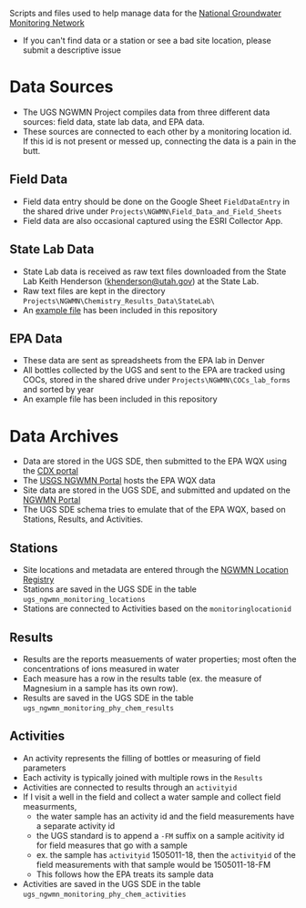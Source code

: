 Scripts and files used to help manage data for the [National Groundwater Monitoring Network](https://cida.usgs.gov/ngwmn/)
* If you can't find data or a station or see a bad site location, please submit a descriptive issue

# Data Sources
* The UGS NGWMN Project compiles data from three different data sources: field data, state lab data, and EPA data.
* These sources are connected to each other by a monitoring location id.  If this id is not present or messed up, connecting the data is a pain in the butt.

## Field Data
* Field data entry should be done on the Google Sheet `FieldDataEntry` in the shared drive under `Projects\NGWMN\Field_Data_and_Field_Sheets`
* Field data are also occasional captured using the ESRI Collector App.

## State Lab Data
* State Lab data is received as raw text files downloaded from the State Lab Keith Henderson (khenderson@utah.gov) at the State Lab.
* Raw text files are kept in the directory `Projects\NGWMN\Chemistry_Results_Data\StateLab\`
* An [example file](https://github.com/utah-geological-survey/NGWMN/blob/main/examples/UTGS_EDD_20200728.txt) has been included in this repository

## EPA Data
* These data are sent as spreadsheets from the EPA lab in Denver
* All bottles collected by the UGS and sent to the EPA are tracked using COCs, stored in the shared drive under `Projects\NGWMN\COCs_lab_forms` and sorted by year
* An example file has been included in this repository

# Data Archives
* Data are stored in the UGS SDE, then submitted to the EPA WQX using the [CDX portal](https://cdx.epa.gov/)
* The [USGS NGWMN Portal](https://cida.usgs.gov/ngwmn/) hosts the EPA WQX data
* Site data are stored in the UGS SDE, and submitted and updated on the [NGWMN Portal](https://cida.usgs.gov/ngwmn/)
* The UGS SDE schema tries to emulate that of the EPA WQX, based on Stations, Results, and Activities.

## Stations
* Site locations and metadata are entered through the [NGWMN Location Registry](https://www.usgs.gov/apps/location-registry/)
* Stations are saved in the UGS SDE in the table `ugs_ngwmn_monitoring_locations`
* Stations are connected to Activities based on the `monitoringlocationid`

## Results
* Results are the reports measuements of water properties; most often the concentrations of ions measured in water
* Each measure has a row in the results table (ex. the measure of Magnesium in a sample has its own row).
* Results are saved in the UGS SDE in the table `ugs_ngwmn_monitoring_phy_chem_results`

## Activities
* An activity represents the filling of bottles or measuring of field parameters
* Each activity is typically joined with multiple rows in the `Results`
* Activities are connected to results through an `activityid`
* If I visit a well in the field and collect a water sample and collect field measurments, 
  * the water sample has an activity id and the field measurements have a separate activity id
  * the UGS standard is to append a `-FM` suffix on a sample acitivity id for field measures that go with a sample
  * ex. the sample has `activityid` 1505011-18, then the `activityid` of the field measurements with that sample would be 1505011-18-FM
  * This follows how the EPA treats its sample data
* Activities are saved in the UGS SDE in the table `ugs_ngwmn_monitoring_phy_chem_activities`
